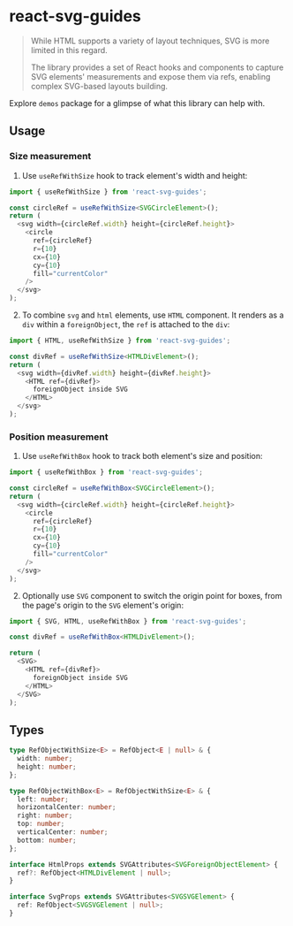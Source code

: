 # react-svg-guides

> While HTML supports a variety of layout techniques, SVG is more limited in this regard.
>
> The library provides a set of React hooks and components to capture SVG elements' measurements and expose them via refs, enabling complex SVG-based layouts building.

Explore `demos` package for a glimpse of what this library can help with.

## Usage

### Size measurement

1. Use `useRefWithSize` hook to track element's width and height:

```typescript jsx
import { useRefWithSize } from 'react-svg-guides';

const circleRef = useRefWithSize<SVGCircleElement>();
return (
  <svg width={circleRef.width} height={circleRef.height}>
    <circle
      ref={circleRef}
      r={10}
      cx={10}
      cy={10}
      fill="currentColor"
    />
  </svg>
);
```

2. To combine `svg` and `html` elements, use `HTML` component. It renders as a `div` within a `foreignObject`, the `ref` is attached to the `div`:

```typescript jsx
import { HTML, useRefWithSize } from 'react-svg-guides';

const divRef = useRefWithSize<HTMLDivElement>();
return (
  <svg width={divRef.width} height={divRef.height}>
    <HTML ref={divRef}>
      foreignObject inside SVG
    </HTML>
  </svg>
);
```

### Position measurement

1. Use `useRefWithBox` hook to track both element's size and position:

```typescript jsx
import { useRefWithBox } from 'react-svg-guides';

const circleRef = useRefWithBox<SVGCircleElement>();
return (
  <svg width={circleRef.width} height={circleRef.height}>
    <circle
      ref={circleRef}
      r={10}
      cx={10}
      cy={10}
      fill="currentColor"
    />
  </svg>
);
```

2. Optionally use `SVG` component to switch the origin point for boxes, from the page's origin to the `SVG` element's origin:

```typescript jsx
import { SVG, HTML, useRefWithBox } from 'react-svg-guides';

const divRef = useRefWithBox<HTMLDivElement>();

return (
  <SVG>
    <HTML ref={divRef}>
      foreignObject inside SVG
    </HTML>
  </SVG>
);
```

## Types

```typescript
type RefObjectWithSize<E> = RefObject<E | null> & {
  width: number;
  height: number;
};

type RefObjectWithBox<E> = RefObjectWithSize<E> & {
  left: number;
  horizontalCenter: number;
  right: number;
  top: number;
  verticalCenter: number;
  bottom: number;
};

interface HtmlProps extends SVGAttributes<SVGForeignObjectElement> {
  ref?: RefObject<HTMLDivElement | null>;
}

interface SvgProps extends SVGAttributes<SVGSVGElement> {
  ref: RefObject<SVGSVGElement | null>;
}
```
